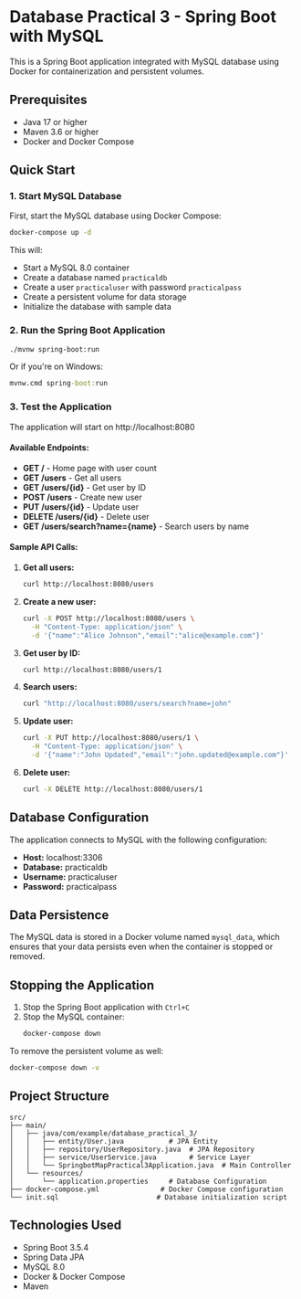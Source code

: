 # Database Practical 3 - Spring Boot with MySQL

This is a Spring Boot application integrated with MySQL database using Docker for containerization and persistent volumes.

## Prerequisites

- Java 17 or higher
- Maven 3.6 or higher
- Docker and Docker Compose

## Quick Start

### 1. Start MySQL Database

First, start the MySQL database using Docker Compose:

```bash
docker-compose up -d
```

This will:

- Start a MySQL 8.0 container
- Create a database named `practicaldb`
- Create a user `practicaluser` with password `practicalpass`
- Create a persistent volume for data storage
- Initialize the database with sample data

### 2. Run the Spring Boot Application

```bash
./mvnw spring-boot:run
```

Or if you're on Windows:

```cmd
mvnw.cmd spring-boot:run
```

### 3. Test the Application

The application will start on http://localhost:8080

#### Available Endpoints:

- **GET /** - Home page with user count
- **GET /users** - Get all users
- **GET /users/{id}** - Get user by ID
- **POST /users** - Create new user
- **PUT /users/{id}** - Update user
- **DELETE /users/{id}** - Delete user
- **GET /users/search?name={name}** - Search users by name

#### Sample API Calls:

1. **Get all users:**

   ```bash
   curl http://localhost:8080/users
   ```

2. **Create a new user:**

   ```bash
   curl -X POST http://localhost:8080/users \
     -H "Content-Type: application/json" \
     -d '{"name":"Alice Johnson","email":"alice@example.com"}'
   ```

3. **Get user by ID:**

   ```bash
   curl http://localhost:8080/users/1
   ```

4. **Search users:**

   ```bash
   curl "http://localhost:8080/users/search?name=john"
   ```

5. **Update user:**

   ```bash
   curl -X PUT http://localhost:8080/users/1 \
     -H "Content-Type: application/json" \
     -d '{"name":"John Updated","email":"john.updated@example.com"}'
   ```

6. **Delete user:**
   ```bash
   curl -X DELETE http://localhost:8080/users/1
   ```

## Database Configuration

The application connects to MySQL with the following configuration:

- **Host:** localhost:3306
- **Database:** practicaldb
- **Username:** practicaluser
- **Password:** practicalpass

## Data Persistence

The MySQL data is stored in a Docker volume named `mysql_data`, which ensures that your data persists even when the container is stopped or removed.

## Stopping the Application

1. Stop the Spring Boot application with `Ctrl+C`
2. Stop the MySQL container:
   ```bash
   docker-compose down
   ```

To remove the persistent volume as well:

```bash
docker-compose down -v
```

## Project Structure

```
src/
├── main/
│   ├── java/com/example/database_practical_3/
│   │   ├── entity/User.java           # JPA Entity
│   │   ├── repository/UserRepository.java  # JPA Repository
│   │   ├── service/UserService.java        # Service Layer
│   │   └── SpringbotMapPractical3Application.java  # Main Controller
│   └── resources/
│       └── application.properties     # Database Configuration
├── docker-compose.yml               # Docker Compose configuration
└── init.sql                        # Database initialization script
```

## Technologies Used

- Spring Boot 3.5.4
- Spring Data JPA
- MySQL 8.0
- Docker & Docker Compose
- Maven
